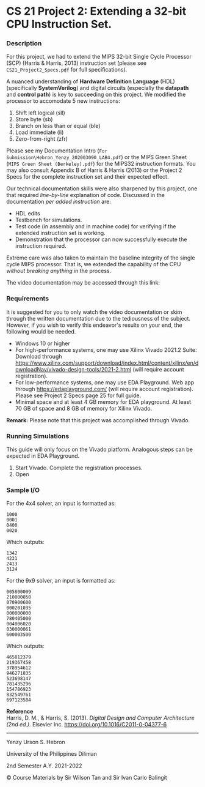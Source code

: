 # **CS 21 Project 2: Extending a 32-bit CPU Instruction Set.**

### **Description**
For this project, we had to extend the MIPS 32-bit Single Cycle Processor (SCP) (Harris & Harris, 2013) instruction set (please see `CS21_Project2_Specs.pdf` for full specifications).

A nuanced understanding of **Hardware Definition Language** (HDL) (specifically **SystemVerilog**) and digital circuits (especially the **datapath** and **control path**) is key to succeeding on this project. We modified the processor to accomodate 5 new instructions:
1. Shift left logical (sll)
2. Store byte (sb)
3. Branch on less than or equal (ble)
4. Load immediate (li)
5. Zero-from-right (zfr)

Please see my Documentation Intro (`For Submission\Hebron_Yenzy_202003090_LAB4.pdf`) or the MIPS Green Sheet (`MIPS Green Sheet (Berkeley).pdf`) for the MIPS32 instruction formats. You may also consult Appendix B of Harris & Harris (2013) or the Project 2 Specs for the complete instruction set and their expected effect.

Our technical documentation skills were also sharpened by this project, one that required *line-by-line* explanation of code. Discussed in the documentation *per added instruction* are:
* HDL edits
* Testbench for simulations. 
* Test code (in assembly and in machine code) for verifying if the extended instruction set is working.
* Demonstration that the processor can now successfully execute the instruction required.

Extreme care was also taken to maintain the baseline integrity of the single cycle MIPS processor. That is, we extended the capability of the CPU *without breaking anything* in the process.

The video documentation may be accessed through this link:

### **Requirements**
It is suggested for you to only watch the video documentation or skim through the written documentation due to the tediousness of the subject. However, if you wish to verify this endeavor's results on your end, the following would be needed.
- Windows 10 or higher
- For high-performance systems, one may use Xilinx Vivado 2021.2 Suite: Download through https://www.xilinx.com/support/download/index.html/content/xilinx/en/downloadNav/vivado-design-tools/2021-2.html (will require account registration).
- For low-performance systems, one may use EDA Playground. Web app through https://edaplayground.com/ (will require account registration). Please see Project 2 Specs page 25 for full guide. 
- Minimal space and at least 4 GB memory for EDA playground. At least 70 GB of space and 8 GB of memory for Xilinx Vivado.

**Remark:** Please note that this project was accomplished through Vivado.

### **Running Simulations**
This guide will only focus on the Vivado platform. Analogous steps can be expected in EDA Playground.
1. Start Vivado. Complete the registration processes.
2. Open 

### **Sample I/O**
For the 4x4 solver, an input is formatted as:
```
1000
0001
0400
0020
```

Which outputs:
```
1342
4231
2413
3124
```

For the 9x9 solver, an input is formatted as:
```
005800009
210000050
070900600
000201035
000000000
780405000
004006020
030000061
600003500
```
Which outputs:
```
465812379
219367458
378954612
946271835
523698147
781435296
154786923
832549761
697123584
```

**Reference**\
Harris, D. M., & Harris, S. (2013). *Digital Design and Computer Architecture (2nd ed.).* Elsevier Inc. https://doi.org/10.1016/C2011-0-04377-6

---
Yenzy Urson S. Hebron

University of the Philippines Diliman

2nd Semester A.Y. 2021-2022

© Course Materials by Sir Wilson Tan and Sir Ivan Carlo Balingit